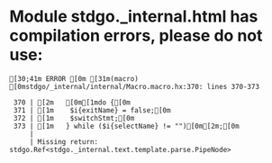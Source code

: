 # Module stdgo._internal.html has compilation errors, please do not use:
```
[30;41m ERROR [0m [31m(macro) [0mstdgo/_internal/internal/Macro.macro.hx:370: lines 370-373

 370 | [2m   [0m[1mdo {[0m
 371 | [1m    $i{exitName} = false;[0m
 372 | [1m    $switchStmt;[0m
 373 | [1m   } while ($i{selectName} != "")[0m[2m;[0m
     |
     | Missing return: stdgo.Ref<stdgo._internal.text.template.parse.PipeNode>


```

